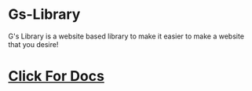 # Gs-Library
G's Library is a website based library to make it easier to make a website that you desire!

# [Click For Docs](https://google.com)

